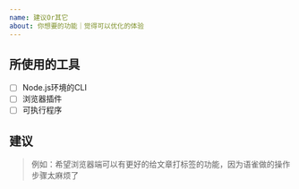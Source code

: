```yaml
---
name: 建议Or其它
about: 你想要的功能｜觉得可以优化的体验
---
```


## 所使用的工具

- [ ] Node.js环境的CLI
- [ ] 浏览器插件
- [ ] 可执行程序

## 建议

> 例如：希望浏览器端可以有更好的给文章打标签的功能，因为语雀做的操作步骤太麻烦了
